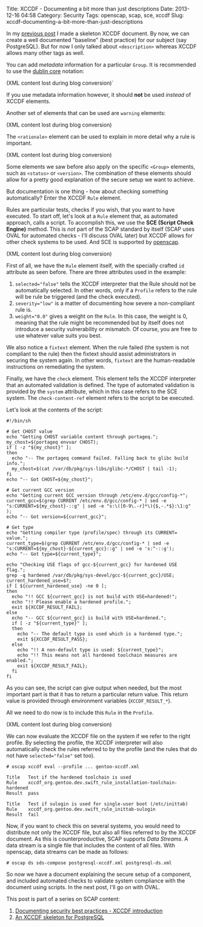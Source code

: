 Title: XCCDF - Documenting a bit more than just descriptions
Date: 2013-12-16 04:58
Category: Security
Tags: openscap, scap, sce, xccdf
Slug: xccdf-documenting-a-bit-more-than-just-descriptions

In my [previous
post](http://blog.siphos.be/2013/12/an-xccdf-skeleton-for-postgresql/) I
made a skeleton XCCDF document. By now, we can create a well documented
"baseline" (best practice) for our subject (say PostgreSQL). But for now
I only talked about `<description>` whereas XCCDF allows many other tags
as well.

You can add *metadata* information for a particular `Group`. It is
recommended to use the [dublin core](http://dublincore.org/) notation:

(XML content lost during blog conversion)`

If you use metadata information however, it should **not** be used
*instead* of XCCDF elements.

Another set of elements that can be used are `warning` elements:

(XML content lost during blog conversion)

The `<rationale>` element can be used to explain in more detail why a
rule is important.

(XML content lost during blog conversion)

Some elements we saw before also apply on the specific `<Group>`
elements, such as `<status>` or `<version>`. The combination of these
elements should allow for a pretty good explanation of the secure setup
we want to achieve.

But documentation is one thing - how about checking something
automatically? Enter the XCCDF `Rule` element.

Rules are particular tests, checks if you wish, that you want to have
executed. To start off, let's look at a `Rule` element that, as
automated approach, calls a script. To accomplish this, we use the **SCE
(Script Check Engine)** method. This is *not* part of the SCAP standard
by itself (SCAP uses OVAL for automated checks - I'll discuss OVAL
later) but XCCDF allows for other check systems to be used. And SCE is
supported by [openscap](http://www.open-scap.org).

(XML content lost during blog conversion)

First of all, we have the `Rule` element itself, with the specially
crafted `id` attribute as seen before. There are three attributes used
in the example:

1.  `selected="false"` tells the XCCDF interpreter that the Rule should
    not be automatically selected. In other words, only if a `Profile`
    refers to the rule will be rule be triggered (and the
    check executed).
2.  `severity="low"` is a matter of documenting how severe a
    non-compliant rule is.
3.  `weight="0.0"` gives a weight on the `Rule`. In this case, the
    weight is 0, meaning that the rule might be recommended but by
    itself does not introduce a security vulnerability or mismatch. Of
    course, you are free to use whatever value suits you best.

We also notice a `fixtext` element. When the rule failed (the system is
not compliant to the rule) then the fixtext should assist administrators
in securing the system again. In other words, `fixtext` are the
human-readable instructions on remediating the system.

Finally, we have the `check` element. This element tells the XCCDF
interpreter that an automated validation is defined. The type of
automated validation is provided by the `system` attribute, which in
this case refers to the SCE system. The `check-content-ref` element
refers to the script to be executed.

Let's look at the contents of the script:

```
#!/bin/sh

# Get CHOST value
echo "Getting CHOST variable content through portageq.";
my_chost=$(portageq envvar CHOST);
if [ -z "${my_chost}" ];
then
  echo "-- The portageq command failed. Falling back to glibc build info.";
  my_chost=$(cat /var/db/pkg/sys-libs/glibc-*/CHOST | tail -1);
fi
echo "-- Got CHOST=${my_chost}";

# Get current GCC version
echo "Getting current GCC version through /etc/env.d/gcc/config-*";
current_gcc=$(grep CURRENT /etc/env.d/gcc/config-* | sed -e "s:CURRENT=${my_chost}-::g" | sed -e "s:\([0-9\.-r]*\){$,-.*$}:\1:g" );
echo "-- Got version=${current_gcc}";

# Get type
echo "Getting compiler type (profile/spec) through its CURRENT= value.";
current_type=$(grep CURRENT /etc/env.d/gcc/config-* | sed -e "s:CURRENT=${my_chost}-${current_gcc}::g" | sed -e 's:^-::g');
echo "-- Got type=${current_type}";

echo "Checking USE flags of gcc-${current_gcc} for hardened USE flag.";
grep -q hardened /var/db/pkg/sys-devel/gcc-${current_gcc}/USE;
current_hardened_use=$?;
if [ ${current_hardened_use} -ne 0 ];
then
  echo "!! GCC ${current_gcc} is not build with USE=hardened!";
  echo "!! Please enable a hardened profile.";
  exit ${XCCDF_RESULT_FAIL};
else
  echo "-- GCC ${current_gcc} is build with USE=hardened.";
  if [ -z "${current_type}" ];
  then
    echo "-- The default type is used which is a hardened type.";
    exit ${XCCDF_RESULT_PASS};
  else
    echo "!! A non-default type is used: ${current_type}";
    echo "!! This means not all hardened toolchain measures are enabled.";
    exit ${XCCDF_RESULT_FAIL};
  fi
fi
```

As you can see, the script can give output when needed, but the most
important part is that it has to return a particular return value. This
return value is provided through environment variables
(`XCCDF_RESULT_*`).

All we need to do now is to include this `Rule` in the `Profile`.

(XML content lost during blog conversion)

We can now evaluate the XCCDF file on the system if we refer to the
right profile. By selecting the profile, the XCCDF interpreter will also
automatically check the rules referred to by the profile (and the rules
that do not have `selected="false"` set too).

    # oscap xccdf eval --profile ... gentoo-xccdf.xml

    Title   Test if the hardened toolchain is used
    Rule    xccdf_org.gentoo.dev.swift_rule_installation-toolchain-hardened
    Result  pass

    Title   Test if sulogin is used for single-user boot (/etc/inittab)
    Rule    xccdf_org.gentoo.dev.swift_rule_inittab-sulogin
    Result  fail

Now, if you want to check this on several systems, you would need to
distribute not only the XCCDF file, but also all files referred to by
the XCCDF document. As this is counterproductive, SCAP supports *Data
Streams*. A data stream is a single file that includes the content of
all files. With openscap, data streams can be made as follows:

    # oscap ds sds-compose postgresql-xccdf.xml postgresql-ds.xml

So now we have a document explaining the secure setup of a component,
and included automated checks to validate system compliance with the
document using scripts. In the next post, I'll go on with OVAL.

This post is part of a series on SCAP content:

1.  [Documenting security best practices - XCCDF
    introduction](http://blog.siphos.be/2013/12/documenting-security-best-practices-xccdf-introduction/)
2.  [An XCCDF skeleton for
    PostgreSQL](http://blog.siphos.be/2013/12/an-xccdf-skeleton-for-postgresql/)

